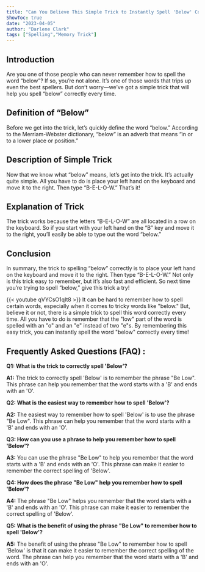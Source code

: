 ```yaml
---
title: "Can You Believe This Simple Trick to Instantly Spell 'Below' Correctly?!"
ShowToc: true 
date: "2023-04-05"
author: "Darlene Clark" 
tags: ["Spelling","Memory Trick"]
---
```

## Introduction
Are you one of those people who can never remember how to spell the word “below”? If so, you’re not alone. It’s one of those words that trips up even the best spellers. But don’t worry—we’ve got a simple trick that will help you spell “below” correctly every time. 

## Definition of “Below”
Before we get into the trick, let’s quickly define the word “below.” According to the Merriam-Webster dictionary, “below” is an adverb that means “in or to a lower place or position.”

## Description of Simple Trick
Now that we know what “below” means, let’s get into the trick. It’s actually quite simple. All you have to do is place your left hand on the keyboard and move it to the right. Then type “B-E-L-O-W.” That’s it!

## Explanation of Trick
The trick works because the letters “B-E-L-O-W” are all located in a row on the keyboard. So if you start with your left hand on the “B” key and move it to the right, you’ll easily be able to type out the word “below.” 

## Conclusion
In summary, the trick to spelling “below” correctly is to place your left hand on the keyboard and move it to the right. Then type “B-E-L-O-W.” Not only is this trick easy to remember, but it’s also fast and efficient. So next time you’re trying to spell “below,” give this trick a try!

{{< youtube qVYCsO1qIt8 >}} 
It can be hard to remember how to spell certain words, especially when it comes to tricky words like "below." But, believe it or not, there is a simple trick to spell this word correctly every time. All you have to do is remember that the "low" part of the word is spelled with an "o" and an "e" instead of two "e"s. By remembering this easy trick, you can instantly spell the word "below" correctly every time!

## Frequently Asked Questions (FAQ) :
**Q1: What is the trick to correctly spell 'Below'?**

**A1:** The trick to correctly spell 'Below' is to remember the phrase "Be Low". This phrase can help you remember that the word starts with a 'B' and ends with an 'O'. 

**Q2: What is the easiest way to remember how to spell 'Below'?**

**A2:** The easiest way to remember how to spell 'Below' is to use the phrase "Be Low". This phrase can help you remember that the word starts with a 'B' and ends with an 'O'. 

**Q3: How can you use a phrase to help you remember how to spell 'Below'?**

**A3:** You can use the phrase "Be Low" to help you remember that the word starts with a 'B' and ends with an 'O'. This phrase can make it easier to remember the correct spelling of 'Below'. 

**Q4: How does the phrase "Be Low" help you remember how to spell 'Below'?**

**A4:** The phrase "Be Low" helps you remember that the word starts with a 'B' and ends with an 'O'. This phrase can make it easier to remember the correct spelling of 'Below'. 

**Q5: What is the benefit of using the phrase "Be Low" to remember how to spell 'Below'?**

**A5:** The benefit of using the phrase "Be Low" to remember how to spell 'Below' is that it can make it easier to remember the correct spelling of the word. The phrase can help you remember that the word starts with a 'B' and ends with an 'O'.





